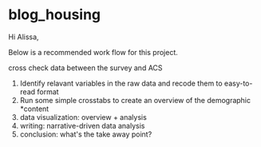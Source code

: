 # blog_housing

Hi Alissa,

Below is a recommended work flow for this project. 

cross check data between the survey and ACS

1. Identify relavant variables in the raw data and recode them to easy-to-read format
2. Run some simple crosstabs to create an overview of the demographic
*content
1. data visualization: overview + analysis
2. writing: narrative-driven data analysis
3. conclusion: what's the take away point?
